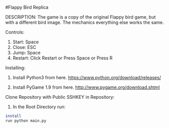 #Flappy Bird Replica

DESCRIPTION: The game is a copy of the original Flappy bird game, but with a different bird image. The mechanics everything else works the same.

Controls: 
1. Start: Space
2. Close: ESC
3. Jump: Space
4. Restart: Click Restart or Press Space or Press R
          
Installing: 
1. Install Python3 from here. https://www.python.org/download/releases/

1. Install PyGame 1.9 from here. http://www.pygame.org/download.shtml

Clone Repository with Public SSHKEY in Repository:

1. In the Root Directory run:

```bash
install
run python main.py
```

